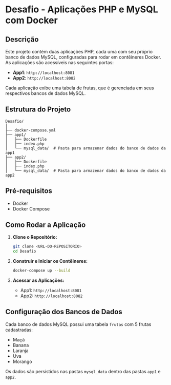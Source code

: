
# Desafio - Aplicações PHP e MySQL com Docker

## Descrição

Este projeto contém duas aplicações PHP, cada uma com seu próprio banco de dados MySQL, configuradas para rodar em contêineres Docker. As aplicações são acessíveis nas seguintes portas:

- **App1**: `http://localhost:8081`
- **App2**: `http://localhost:8082`

Cada aplicação exibe uma tabela de frutas, que é gerenciada em seus respectivos bancos de dados MySQL.

## Estrutura do Projeto

```
Desafio/
│
├── docker-compose.yml
├── app1/
│   ├── Dockerfile
│   ├── index.php
│   └── mysql_data/  # Pasta para armazenar dados do banco de dados da app1
├── app2/
│   ├── Dockerfile
│   ├── index.php
│   └── mysql_data/  # Pasta para armazenar dados do banco de dados da app2
```

## Pré-requisitos

- Docker
- Docker Compose

## Como Rodar a Aplicação

1. **Clone o Repositório:**

   ```bash
   git clone <URL-DO-REPOSITORIO>
   cd Desafio
   ```

2. **Construir e Iniciar os Contêineres:**

   ```bash
   docker-compose up --build
   ```

3. **Acessar as Aplicações:**

   - App1: `http://localhost:8081`
   - App2: `http://localhost:8082`

## Configuração dos Bancos de Dados

Cada banco de dados MySQL possui uma tabela `frutas` com 5 frutas cadastradas:

- Maçã
- Banana
- Laranja
- Uva
- Morango

Os dados são persistidos nas pastas `mysql_data` dentro das pastas `app1` e `app2`.

